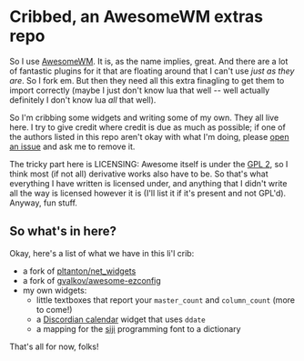 # Cribbed, an AwesomeWM extras repo

So I use [AwesomeWM](https://awesomewm.org).  It is, as the name implies,
great.  And there are a lot of fantastic plugins for it that are floating
around that I can't use *just as they are*.  So I fork em.  But then they need
all this extra finagling to get them to import correctly (maybe I just don't
know lua that well -- well actually definitely I don't know lua *all* that
well).

So I'm cribbing some widgets and writing some of my own.  They all live here.
I try to give credit where credit is due as much as possible; if one of the
authors listed in this repo aren't okay with what I'm doing, please [open an
issue][] and ask me to remove it.

The tricky part here is LICENSING: Awesome itself is under the [GPL 2][], so I
think most (if not all) derivative works also have to be.  So that's what
everything I have written is licensed under, and anything that I didn't write
all the way is licensed however it is (I'll list it if it's present and not
GPL'd).  Anyway, fun stuff.

[open an issue]: TODO
[GPL 2]: https://www.gnu.org/licenses/gpl-2.0.html

## So what's in here?

Okay, here's a list of what we have in this li'l crib:

- a fork of [pltanton/net_widgets](https://github.com/pltanton/net_widgets)
- a fork of
  [gvalkov/awesome-ezconfig](https://github.com/gvalkov/awesome-ezconfig)
- my own widgets:
    - little textboxes that report your `master_count` and `column_count`
      (more to come!)
    - a [Discordian calendar][] widget that uses `ddate`
    - a mapping for the [siji][] programming font to a dictionary

That's all for now, folks!

[Discordian calendar]: https://en.wikipedia.org/wiki/Discordian_calendar
[siji]: https://github.com/stark/siji
